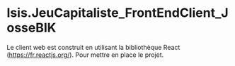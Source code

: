 # Isis.JeuCapitaliste_FrontEndClient_JosseBIK
Le client web est construit en utilisant la bibliothèque React (https://fr.reactjs.org/). Pour mettre en place le projet.
